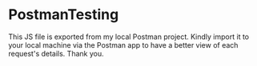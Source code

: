 # PostmanTesting
This JS file is exported from my local Postman project. Kindly import it to your local machine via the Postman app to have a better view of each request's details. 
Thank you.
